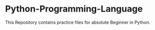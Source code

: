 # Python-Programming-Language
This Repository contains practice files for absolute Beginner in Python.

